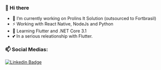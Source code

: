 ### 👋 Hi there

- 🔭 I’m currently working on Prolins It Solution (outsourced to Fortbrasil)
- ⚡ Working with React Native, NodeJs and Python
- 🌱 Learning Flutter and .NET Core 3.1
- 💕 In a serious releationship with Flutter.

### 📫 Social Medias:
[![Linkedin Badge](https://img.shields.io/badge/-LinkedIn-blue?style=flat-square&logo=Linkedin&logoColor=white&link=https://www.linkedin.com/in/filipe-braga-2018/)](https://www.linkedin.com/in/filipe-braga-2018/)
